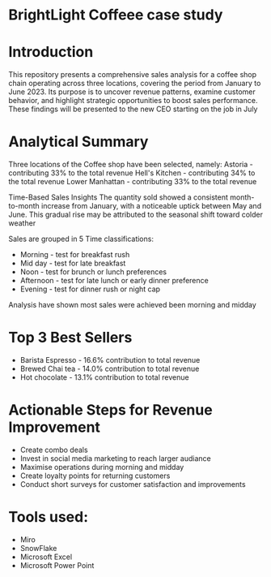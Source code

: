 # BrightLight Coffeee case study

# Introduction
This repository presents a comprehensive sales analysis for a coffee shop chain operating across three locations, covering the period from January to June 2023. Its purpose is to uncover revenue patterns, examine customer behavior, and highlight strategic opportunities to boost sales performance. These findings will be presented to the new CEO starting on the job in July

# Analytical Summary
Three locations of the Coffee shop have been selected, namely:
Astoria - contributing 33% to the total revenue
Hell's Kitchen - contributing 34% to the total revenue
Lower Manhattan - contributing 33% to the total revenue 

Time-Based Sales Insights
The quantity sold showed a consistent month-to-month increase from January, with a noticeable uptick between May and June. 
This gradual rise may be attributed to the seasonal shift toward colder weather

Sales are grouped in 5 Time classifications:
- Morning - test for breakfast rush
- Mid day - test for late breakfast
- Noon - test for brunch or lunch preferences
- Afternoon - test for late lunch or early dinner preference
- Evening - test for dinner rush or night cap

Analysis have shown most sales were achieved been morning and midday

# Top 3 Best Sellers
- Barista Espresso - 16.6% contribution to total revenue
- Brewed Chai tea -	14.0% contribution to total revenue
- Hot chocolate -	13.1% contribution to total revenue

# Actionable Steps for Revenue Improvement
- Create combo deals
- Invest in social media marketing to reach larger audiance
- Maximise operations during morning and midday
- Create loyalty points for returning customers
- Conduct short surveys for customer satisfaction and improvements

# Tools used:
- Miro
- SnowFlake
- Microsoft Excel
- Microsoft Power Point




